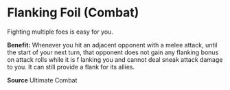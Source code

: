 ﻿---
cssclass: [feats]

---
# Flanking Foil (Combat)

Fighting multiple foes is easy for you.

**Benefit:** Whenever you hit an adjacent opponent with a melee attack, until the start of your next turn, that opponent does not gain any flanking bonus on attack rolls while it is f lanking you and cannot deal sneak attack damage to you. It can still provide a flank for its allies.

**Source** Ultimate Combat